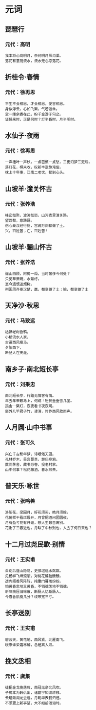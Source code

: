 # 元词

## 琵琶行
### 元代：高明
```
我本将心向明月，奈何明月照沟渠。
落花有意随流水，流水无心恋落花。
```

## 折桂令·春情
### 元代：徐再思
```
平生不会相思，才会相思，便害相思。
身似浮云，心如飞絮，气若游丝。
空一缕余香在此，盼千金游子何之。
证候来时，正是何时？灯半昏时，月半明时。
```

## 水仙子·夜雨
### 元代：徐再思
```
一声梧叶一声秋，一点芭蕉一点愁，三更归梦三更后。
落灯花，棋未收，叹新丰逆旅淹留。
枕上十年事，江南二老忧，都到心头。
```

## 山坡羊·潼关怀古
### 元代：张养浩
```
峰峦如聚，波涛如怒，山河表里潼关路。
望西都，意踌躇。
伤心秦汉经行处，宫阙万间都做了土。
兴，百姓苦；亡，百姓苦！
```

## 山坡羊·骊山怀古
### 元代：张养浩
```
骊山四顾，阿房一炬，当时奢侈今何处？
只见草萧疏，水萦纡。
至今遗恨迷烟树。
列国周齐秦汉楚，赢，都变做了土；输，都变做了土
```

## 天净沙·秋思
### 元代：马致远
```
枯藤老树昏鸦，
小桥流水人家，
古道西风瘦马。
夕阳西下，
断肠人在天涯。
```

## 南乡子·南北短长亭
### 元代：刘秉忠
```
南北短长亭，行路无情客有情。
年去年来鞍马上，何成！短鬓垂垂雪几茎。
孤舍一檠灯，夜夜看书夜夜明。
窗外几竿君子竹，凄清，时作西风散雨声。
```

## 人月圆·山中书事
### 元代：张可久
```
兴亡千古繁华梦，诗眼倦天涯。
孔林乔木，吴宫蔓草，楚庙寒鸦。
数间茅舍，藏书万卷，投老村家。
山中何事？松花酿酒，春水煎茶。
```

## 普天乐·咏世
### 元代：张鸣善
```
洛阳花，梁园月，好花须买，皓月须赊。
花倚栏干看烂熳开，月曾把酒问团圆夜。
月有盈亏花有开谢，想人生最苦离别。
花谢了三春近也，月缺了中秋到也，人去了何日来也？
```

## 十二月过尧民歌·别情
### 元代：王实甫
```
自别后遥山隐隐，更那堪远水粼粼。
见杨柳飞绵滚滚，对桃花醉脸醺醺。
透内阁香风阵阵，掩重门暮雨纷纷。
怕黄昏忽地又黄昏，不销魂怎地不销魂。
新啼痕压旧啼痕，断肠人忆断肠人。
今春香肌瘦几分？缕带宽三寸。
```

## 长亭送别
### 元代：王实甫
```
碧云天，黄花地，西风紧，北雁南飞。
晓来谁染霜林醉，总是离人泪。
```

## 挽文丞相
### 元代：虞集
```
徒把金戈挽落晖，南冠无奈北风吹。
子房本为韩仇出，诸葛宁知汉祚移。
云暗鼎湖龙去远，月明华表鹤归迟。
不须更上新亭望，大不如前洒泪时。
````